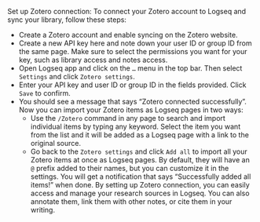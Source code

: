 Set up Zotero connection: To connect your Zotero account to Logseq and sync your library, follow these steps:
- Create a Zotero account and enable syncing on the Zotero website.
- Create a new API key here and note down your user ID or group ID from the same page. Make sure to select the permissions you want for your key, such as library access and notes access.
- Open Logseq app and click on the `…` menu in the top bar. Then select `Settings` and click `Zotero settings`.
- Enter your API key and user ID or group ID in the fields provided. Click `Save` to confirm.
- You should see a message that says “Zotero connected successfully”. Now you can import your Zotero items as Logseq pages in two ways:
    - Use the `/Zotero` command in any page to search and import individual items by typing any keyword. Select the item you want from the list and it will be added as a Logseq page with a link to the original source.
    - Go back to the `Zotero settings` and click `Add all` to import all your Zotero items at once as Logseq pages. By default, they will have an `@` prefix added to their names, but you can customize it in the settings. You will get a notification that says “Successfully added all items!” when done.
By setting up Zotero connection, you can easily access and manage your research sources in Logseq. You can also annotate them, link them with other notes, or cite them in your writing.